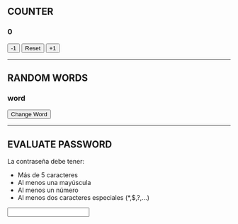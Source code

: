 <!DOCTYPE html>
<html lang="en">
  <head>
    <meta charset="UTF-8" />
    <meta name="viewport" content="width=device-width, initial-scale=1.0" />
    <link rel="stylesheet" href="./css/styles.css" />
    <title>Repaso</title>
  </head>
  <body>
    <h2>COUNTER</h2>
    <h3 id="counter-text">0</h3>
    <div id="buttons" class="buttons">
      <button data-type="decrement">-1</button>
      <button data-type="reset">Reset</button>
      <button data-type="increment">+1</button>
    </div>
    <hr />
    <h2>RANDOM WORDS</h2>
    <h3 id="random-word-title">word</h3>
    <button id="change-word-button">Change Word</button>
    <hr />
    <h2>EVALUATE PASSWORD</h2>
    <p>La contraseña debe tener:</p>
    <ul>
      <li>Más de 5 caracteres</li>
      <li>Al menos una mayúscula</li>
      <li>Al menos un número</li>
      <li>Al menos dos caracteres especiales (*,$,?,...)</li>
    </ul>
    <input type="text" id="input-password" />
    <ul id="list"></ul>
    <script src="./js/scripts.js"></script>
  </body>
</html>
